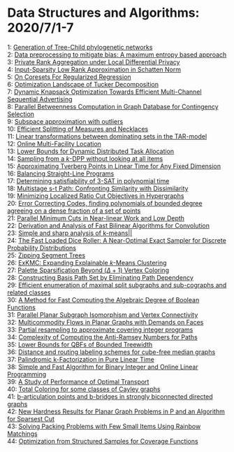 # Data Structures and Algorithms: 2020/7/1-7  
1: [Generation of Tree-Child phylogenetic networks](https://doi.org/10.48550/arXiv.1902.09015)  
2: [Data preprocessing to mitigate bias: A maximum entropy based approach](https://doi.org/10.48550/arXiv.1906.02164)  
3: [Private Rank Aggregation under Local Differential Privacy](https://doi.org/10.48550/arXiv.1908.04486)  
4: [Input-Sparsity Low Rank Approximation in Schatten Norm](https://doi.org/10.48550/arXiv.2004.12646)  
5: [On Coresets For Regularized Regression](https://doi.org/10.48550/arXiv.2006.05440)  
6: [Optimization Landscape of Tucker Decomposition](https://doi.org/10.48550/arXiv.2006.16297)  
7: [Dynamic Knapsack Optimization Towards Efficient Multi-Channel Sequential  Advertising](https://doi.org/10.48550/arXiv.2006.16312)  
8: [Parallel Betweenness Computation in Graph Database for Contingency  Selection](https://doi.org/10.48550/arXiv.2006.16339)  
9: [Subspace approximation with outliers](https://doi.org/10.48550/arXiv.2006.16573)  
10: [Efficient Splitting of Measures and Necklaces](https://doi.org/10.48550/arXiv.2006.16613)  
11: [Linear transformations between dominating sets in the TAR-model](https://doi.org/10.48550/arXiv.2006.16726)  
12: [Online Multi-Facility Location](https://doi.org/10.48550/arXiv.2006.16762)  
13: [Lower Bounds for Dynamic Distributed Task Allocation](https://doi.org/10.48550/arXiv.2006.16898)  
14: [Sampling from a $k$-DPP without looking at all items](https://doi.org/10.48550/arXiv.2006.16947)  
15: [Approximating Tverberg Points in Linear Time for Any Fixed Dimension](https://doi.org/10.48550/arXiv.1107.0104)  
16: [Balancing Straight-Line Programs](https://doi.org/10.48550/arXiv.1902.03568)  
17: [Determining satisfiability of 3-SAT in polynomial time](https://doi.org/10.48550/arXiv.1903.10081)  
18: [Multistage s-t Path: Confronting Similarity with Dissimilarity](https://doi.org/10.48550/arXiv.2002.07569)  
19: [Minimizing Localized Ratio Cut Objectives in Hypergraphs](https://doi.org/10.48550/arXiv.2002.09441)  
20: [Error Correcting Codes, finding polynomials of bounded degree agreeing  on a dense fraction of a set of points](https://doi.org/10.48550/arXiv.2007.00445)  
21: [Parallel Minimum Cuts in Near-linear Work and Low Depth](https://doi.org/10.48550/arXiv.1807.09524)  
22: [Derivation and Analysis of Fast Bilinear Algorithms for Convolution](https://doi.org/10.48550/arXiv.1910.13367)  
23: [Simple and sharp analysis of k-means||](https://doi.org/10.48550/arXiv.2003.02518)  
24: [The Fast Loaded Dice Roller: A Near-Optimal Exact Sampler for Discrete  Probability Distributions](https://doi.org/10.48550/arXiv.2003.03830)  
25: [Zipping Segment Trees](https://doi.org/10.48550/arXiv.2004.03206)  
26: [ExKMC: Expanding Explainable $k$-Means Clustering](https://doi.org/10.48550/arXiv.2006.02399)  
27: [Palette Sparsification Beyond $(\Delta+1)$ Vertex Coloring](https://doi.org/10.48550/arXiv.2006.10456)  
28: [Constructing Basis Path Set by Eliminating Path Dependency](https://doi.org/10.48550/arXiv.2007.00657)  
29: [Efficient enumeration of maximal split subgraphs and sub-cographs and  related classes](https://doi.org/10.48550/arXiv.2007.01031)  
30: [A Method for Fast Computing the Algebraic Degree of Boolean Functions](https://doi.org/10.48550/arXiv.2007.01116)  
31: [Parallel Planar Subgraph Isomorphism and Vertex Connectivity](https://doi.org/10.48550/arXiv.2007.01199)  
32: [Multicommodity Flows in Planar Graphs with Demands on Faces](https://doi.org/10.48550/arXiv.2007.01280)  
33: [Partial resampling to approximate covering integer programs](https://doi.org/10.48550/arXiv.1507.07402)  
34: [Complexity of Computing the Anti-Ramsey Numbers for Paths](https://doi.org/10.48550/arXiv.1810.08004)  
35: [Lower Bounds for QBFs of Bounded Treewidth](https://doi.org/10.48550/arXiv.1910.01047)  
36: [Distance and routing labeling schemes for cube-free median graphs](https://doi.org/10.48550/arXiv.1809.10508)  
37: [Palindromic k-Factorization in Pure Linear Time](https://doi.org/10.48550/arXiv.2002.03965)  
38: [Simple and Fast Algorithm for Binary Integer and Online Linear  Programming](https://doi.org/10.48550/arXiv.2003.02513)  
39: [A Study of Performance of Optimal Transport](https://doi.org/10.48550/arXiv.2005.01182)  
40: [Total Coloring for some classes of Cayley graphs](https://doi.org/10.48550/arXiv.2006.07677)  
41: [b-articulation points and b-bridges in strongly biconnected directed  graphs](https://doi.org/10.48550/arXiv.2007.01897)  
42: [New Hardness Results for Planar Graph Problems in P and an Algorithm for  Sparsest Cut](https://doi.org/10.48550/arXiv.2007.02377)  
43: [Solving Packing Problems with Few Small Items Using Rainbow Matchings](https://doi.org/10.48550/arXiv.2007.02660)  
44: [Optimization from Structured Samples for Coverage Functions](https://doi.org/10.48550/arXiv.2007.02738)  